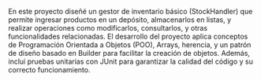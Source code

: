 En este proyecto diseñé un gestor de inventario básico (StockHandler) que permite ingresar productos en un depósito, almacenarlos en listas, y realizar operaciones como modificarlos, consultarlos, y otras funcionalidades relacionadas. El desarrollo del proyecto aplica conceptos de Programación Orientada a Objetos (POO), Arrays, herencia, y un patrón de diseño basado en Builder para facilitar la creación de objetos. Además, incluí pruebas unitarias con JUnit para garantizar la calidad del código y su correcto funcionamiento.
